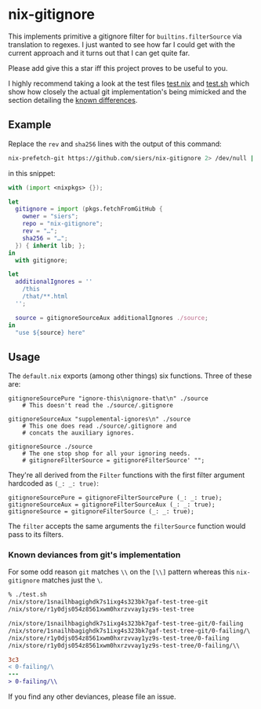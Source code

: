 # nix-gitignore
This implements primitive a gitignore filter for `builtins.filterSource` via
translation to regexes. I just wanted to see how far I could get with the
current approach and it turns out that I can get quite far.

Please add give this a star iff this project proves to be useful to you.

I highly recommend taking a look at the test files
[test.nix](https://github.com/siers/nix-gitignore/blob/master/test.nix) and
[test.sh](https://github.com/siers/nix-gitignore/blob/master/test.sh)
which show how closely the actual git implementation's being mimicked and the section detailing
the [known differences](#known-deviances-from-gits-implementation).

## Example

Replace the `rev` and `sha256` lines with the output of this command:

```bash
nix-prefetch-git https://github.com/siers/nix-gitignore 2> /dev/null | jq -r '"rev = \"\(.rev)\";\nsha256 = \"\(.sha256)\";"'
```

in this snippet:

```nix
with (import <nixpkgs> {});

let
  gitignore = import (pkgs.fetchFromGitHub {
    owner = "siers";
    repo = "nix-gitignore";
    rev = "…";
    sha256 = "…";
  }) { inherit lib; };
in
  with gitignore;

let
  additionalIgnores = ''
    /this
    /that/**.html
  '';

  source = gitignoreSourceAux additionalIgnores ./source;
in
  "use ${source} here"
```

## Usage

The `default.nix` exports (among other things) six functions. Three of these are:

    gitignoreSourcePure "ignore-this\nignore-that\n" ./source
        # This doesn't read the ./source/.gitignore

    gitignoreSourceAux "supplemental-ignores\n" ./source
        # This one does read ./source/.gitignore and
        # concats the auxiliary ignores.

    gitignoreSource ./source
        # The one stop shop for all your ignoring needs.
        # gitignoreFilterSource = gitignoreFilterSource' "";

They're all derived from the `Filter` functions with the first filter argument hardcoded as `(_: _: true)`:

    gitignoreSourcePure = gitignoreFilterSourcePure (_: _: true);
    gitignoreSourceAux = gitignoreFilterSourceAux (_: _: true);
    gitignoreSource = gitignoreFilterSource (_: _: true);

The `filter` accepts the same arguments the `filterSource` function would pass to its filters.

### Known deviances from git's implementation

For some odd reason `git` matches `\\` on the `[\\]` pattern whereas this `nix-gitignore` matches just the `\`.

```diff
% ./test.sh
/nix/store/1snailhbagighdk7s1ixg4s323bk7gaf-test-tree-git
/nix/store/r1y0djs054z8561xwm0hxrzvvay1yz9s-test-tree

/nix/store/1snailhbagighdk7s1ixg4s323bk7gaf-test-tree-git/0-failing
/nix/store/1snailhbagighdk7s1ixg4s323bk7gaf-test-tree-git/0-failing/\
/nix/store/r1y0djs054z8561xwm0hxrzvvay1yz9s-test-tree/0-failing
/nix/store/r1y0djs054z8561xwm0hxrzvvay1yz9s-test-tree/0-failing/\\

3c3
< 0-failing/\
---
> 0-failing/\\
```

If you find any other deviances, please file an issue.
